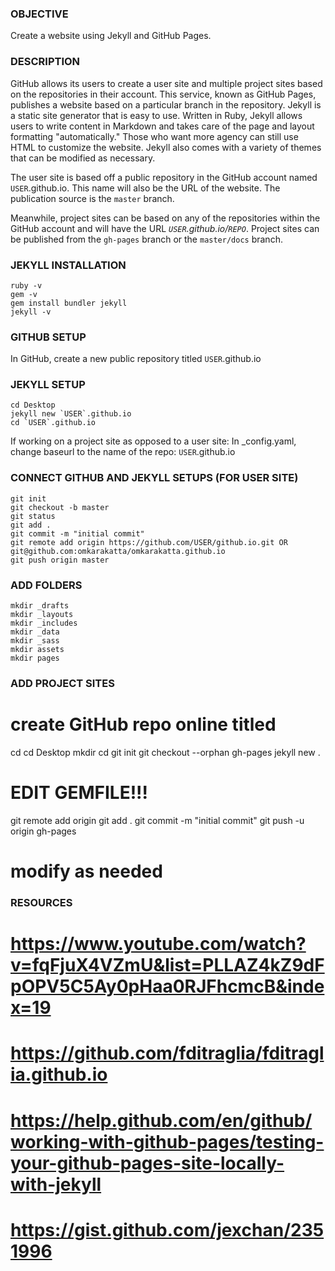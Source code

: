 ### OBJECTIVE
Create a website using Jekyll and GitHub Pages.

### DESCRIPTION
GitHub allows its users to create a user site and multiple project sites based on the repositories in their account. This service, known as GitHub Pages, publishes a website based on a particular branch in the repository. Jekyll is a static site generator that is easy to use. Written in Ruby, Jekyll allows users to write content in Markdown and takes care of the page and layout formatting "automatically." Those who want more agency can still use HTML to customize the website. Jekyll also comes with a variety of themes that can be modified as necessary.

The user site is based off a public repository in the GitHub account named `USER`.github.io. This name will also be the URL of the website. The publication source is the `master` branch.

Meanwhile, project sites can be based on any of the repositories within the GitHub account and will have the URL *`USER`.github.io/`REPO`*. Project sites can be published from the `gh-pages` branch or the `master/docs` branch. 


### JEKYLL INSTALLATION
```
ruby -v
gem -v
gem install bundler jekyll
jekyll -v
```

### GITHUB SETUP
In GitHub, create a new public repository titled `USER`.github.io

### JEKYLL SETUP
```
cd Desktop
jekyll new `USER`.github.io
cd `USER`.github.io
```
If working on a project site as opposed to a user site: In _config.yaml, change baseurl to the name of the repo: `USER`.github.io

### CONNECT GITHUB AND JEKYLL SETUPS (FOR USER SITE)
```
git init
git checkout -b master
git status
git add .
git commit -m "initial commit"
git remote add origin https://github.com/USER/github.io.git OR git@github.com:omkarakatta/omkarakatta.github.io
git push origin master
```

### ADD FOLDERS
```
mkdir _drafts
mkdir _layouts
mkdir _includes
mkdir _data
mkdir _sass
mkdir assets
mkdir pages
```

### ADD PROJECT SITES
# create GitHub repo online titled <PROJECT>
cd
cd Desktop
mkdir <PROJECT>
cd <PROJECT>
git init
git checkout --orphan gh-pages
jekyll new .
# EDIT GEMFILE!!!
git remote add origin <GITHUB URL>
git add .
git commit -m "initial commit"
git push -u origin gh-pages
# modify as needed



### RESOURCES
# https://www.youtube.com/watch?v=fqFjuX4VZmU&list=PLLAZ4kZ9dFpOPV5C5Ay0pHaa0RJFhcmcB&index=19
# https://github.com/fditraglia/fditraglia.github.io
# https://help.github.com/en/github/working-with-github-pages/testing-your-github-pages-site-locally-with-jekyll
# https://gist.github.com/jexchan/2351996
